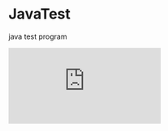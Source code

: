 # JavaTest

java test program

![image](https://github.com/wangjinlong9788/JavaTest/blob/master/Bear%20and%20Steady%20Gene/bear-and-steady-gene-English.pdf)
